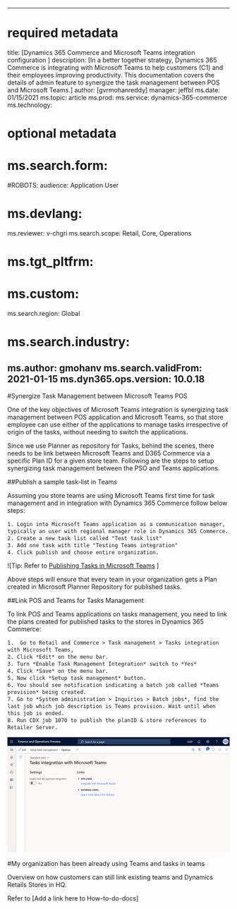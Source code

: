 
---
# required metadata
title: [Dynamics 365 Commerce and Microsoft Teams integration configuration ]
description: [In a better together strategy, Dynamics 365 Commerce is integrating with Microsoft Teams to help customers (C1) and their employees improving productivity.  This documentation covers the details of admin feature to synergize the task management between POS and Microsoft Teams.]
author: [gvrmohanreddy]
manager: jeffbl
ms.date: 01/15/2021
ms.topic: article
ms.prod: 
ms.service: dynamics-365-commerce
ms.technology: 
# optional metadata
# ms.search.form:  
#ROBOTS: 
audience: Application User
# ms.devlang: 
ms.reviewer: v-chgri
ms.search.scope: Retail, Core, Operations
# ms.tgt_pltfrm: 
# ms.custom: 
ms.search.region: Global
# ms.search.industry: 
ms.author: gmohanv
ms.search.validFrom: 2021-01-15
ms.dyn365.ops.version: 10.0.18
---


#Synergize Task Management between Microsoft Teams POS

One of the key objectives of Microsoft Teams integration is synergizing task management between POS application and Microsoft Teams, so that store employee can use either of the applications to manage tasks irrespective of origin of the tasks, without needing to switch the applications. 

Since we use Planner as repository for Tasks, behind the scenes, there needs to be link between Microsoft Teams and D365 Commerce via a specific Plan ID for a given store team. Following are the steps to setup synergizing task management between the PSO and Teams applications.


##Publish a sample task-list in Teams

Assuming you store teams are using Microsoft Teams first time for task management and in integration with Dynamics 365 Commerce follow below steps:

	1. Login into Microsoft Teams application as a communication manager, typically an user with regional manager role in Dynamics 365 Commerce. 
	2. Create a new task list called "Test task list"
	3. Add one task with title "Testing Teams integration"
	4. Click publish and choose entire organization.

![Tip: Refer to [Publishing Tasks in Microsoft Teams](https://docs.microsoft.com/en-us/microsoftteams/manage-tasks-app) ]

Above steps will ensure that every team in your organization gets a Plan created in Microsoft Planner Repository for published tasks. 


##Link POS and Teams for Tasks Management

To link POS and Teams applications on tasks management, you need to link the plans created for published tasks to the stores in Dynamics 365 Commerce:

	1.  Go to Retail and Commerce > Task management > Tasks integration with Microsoft Teams, 
	2. Click *Edit* on the menu bar.
	3. Turn *Enable Task Management Integration* switch to *Yes*
	4. Click *Save* on the menu bar.
	5. Now click *Setup task management* button.
	6. You should see notification indicating a batch job called *Teams provision* being created. 
	7. Go to *System administration > Inquiries > Batch jobs*, find the last job which job description is Teams provision. Wait until when this job is ended.
	8. Run CDX job 1070 to publish the planID & store references to Retailer Server. 

![Dynamics 365 Commerce - Provisioning teams from Dynamics 365 Commerce](media/d365-commerce-teams-synchronizing-tasks.png)
	
	
	
#My organization has been already using Teams and tasks in teams 

Overview on how customers can still link existing teams and Dynamics Retails Stores in HQ. 

Refer to [Add a link here to How-to-do-docs]
